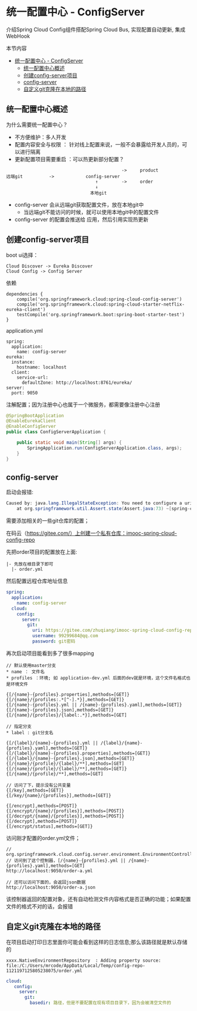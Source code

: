 # 统一配置中心 - ConfigServer
介绍Spring Cloud Config组件搭配Spring Cloud Bus, 实现配置自动更新, 集成WebHook

本节内容
<!-- TOC depthFrom:1 depthTo:6 withLinks:1 updateOnSave:1 orderedList:0 -->

- [统一配置中心 - ConfigServer](#统一配置中心-configserver)
	- [统一配置中心概述](#统一配置中心概述)
	- [创建config-server项目](#创建config-server项目)
	- [config-server](#config-server)
	- [自定义git克隆在本地的路径](#自定义git克隆在本地的路径)

<!-- /TOC -->
## 统一配置中心概述
为什么需要统一配置中心？

* 不方便维护：多人开发
* 配置内容安全与权限 ： 针对线上配置来说，一般不会暴露给开发人员的，可以进行隔离
* 更新配置项目需要重启 ：可以热更新部分配置？


```
                                            ->     product
远端git          ->            config-server         
                                  ↑         ->     order
                                  ↓
                                本地git
```
* config-server 会从远端git获取配置文件，放在本地git中
  - 当远端git不能访问的时候，就可以使用本地git中的配置文件
* config-server 的配置会推送给 应用，然后引用实现热更新

## 创建config-server项目
boot ui选择：
```
Cloud Discover -> Eureka Discover
Cloud Config -> Config Server
```
依赖
```
dependencies {
	compile('org.springframework.cloud:spring-cloud-config-server')
	compile('org.springframework.cloud:spring-cloud-starter-netflix-eureka-client')
	testCompile('org.springframework.boot:spring-boot-starter-test')
}
```

application.yml
```
spring:
  application:
    name: config-server
eureka:
  instance:
    hostname: localhost
  client:
    service-url:
      defaultZone: http://localhost:8761/eureka/
server:
  port: 9050
```

注解配置；因为注册中心也属于一个微服务，都需要像注册中心注册
```java
@SpringBootApplication
@EnableEurekaClient
@EnableConfigServer
public class ConfigServerApplication {

	public static void main(String[] args) {
		SpringApplication.run(ConfigServerApplication.class, args);
	}
}
```

## config-server
启动会报错:
```java
Caused by: java.lang.IllegalStateException: You need to configure a uri for the git repository
	at org.springframework.util.Assert.state(Assert.java:73) ~[spring-core-5.0.8.RELEASE.jar:5.0.8.RELEASE]
```

需要添加相关的一些git仓库的配置；

在码云（https://gitee.com/）上创建一个私有仓库：imooc-spring-cloud-config-repo

先把order项目的配置放在上面:
```
|- 先放在根目录下即可
  |- order.yml
```

然后配置远程仓库地址信息
```yml
spring:
  application:
    name: config-server
  cloud:
    config:
      server:
        git:
          uri: https://gitee.com/zhuqiang/imooc-spring-cloud-config-repo.git
          username: 99299684@qq.com
          password: git密码
```

再次启动项目能看到多了很多mapping
```
// 默认使用master分支
* name ： 文件名
* profiles ：环境; 如 application-dev.yml 后面的dev就是环境，这个文件名格式也是环境文件

{[/{name}-{profiles}.properties],methods=[GET]}
{[/{name}/{profiles:.*[^-].*}],methods=[GET]}
{[/{name}-{profiles}.yml || /{name}-{profiles}.yaml],methods=[GET]}
{[/{name}-{profiles}.json],methods=[GET]}
{[/{name}/{profiles}/{label:.*}],methods=[GET]

// 指定分支
* label : git分支名

{[/{label}/{name}-{profiles}.yml || /{label}/{name}-{profiles}.yaml],methods=[GET]}
{[/{label}/{name}-{profiles}.properties],methods=[GET]}
{[/{label}/{name}-{profiles}.json],methods=[GET]}
{[/{name}/{profile}/{label}/**],methods=[GET]
{[/{name}/{profile}/{label}/**],methods=[GET]}
{[/{name}/{profile}/**],methods=[GET]

// 访问了下，提示没有公共变量
{[/key],methods=[GET]}
{[/key/{name}/{profiles}],methods=[GET]}

{[/encrypt],methods=[POST]}
{[/encrypt/{name}/{profiles}],methods=[POST]}
{[/decrypt/{name}/{profiles}],methods=[POST]}
{[/decrypt],methods=[POST]}
{[/encrypt/status],methods=[GET]}
```

访问刚才配置的order.yml文件；
```
// org.springframework.cloud.config.server.environment.EnvironmentController#yaml
// 访问到了这个控制器，[/{name}-{profiles}.yml || /{name}-{profiles}.yaml],methods=[GET]
http://localhost:9050/order-a.yml

// 还可以访问下面的，会返回json数据
http://localhost:9050/order-a.json

```
该控制器返回的配置对象，还有自动检测文件内容格式是否正确的功能；如果配置文件的格式不对的话，会报错


## 自定义git克隆在本地的路径
在项目启动打印日志里面你可能会看到这样的日志信息;那么该路径就是默认存储的
```
xxxx.NativeEnvironmentRepository  : Adding property source: file:/C:/Users/mrcode/AppData/Local/Temp/config-repo-1121197125805238075/order.yml
```

```yml
cloud:
   config:
     server:
       git:
         basedir: 路径，但是不要配置在现有项目目录下，因为会被清空文件的
```
